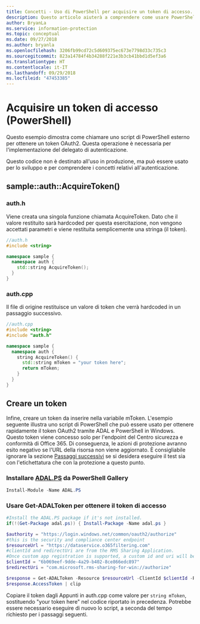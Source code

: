 ```yaml
---
title: Concetti - Uso di PowerShell per acquisire un token di accesso.
description: Questo articolo aiuterà a comprendere come usare PowerShell per acquisire un token di accesso OAuth2. Questa operazione è necessaria per l'implementazione del delegato di autenticazione.
author: BryanLa
ms.service: information-protection
ms.topic: conceptual
ms.date: 09/27/2018
ms.author: bryanla
ms.openlocfilehash: 3206fb99cd72c5d609375ec673e7798d33c735c3
ms.sourcegitcommit: 823a14784f4b34288f221e3b3cb41bbd1d5ef3a6
ms.translationtype: HT
ms.contentlocale: it-IT
ms.lasthandoff: 09/29/2018
ms.locfileid: "47453385"
---
```

# <a name="acquire-an-access-token-powershell"></a>Acquisire un token di accesso (PowerShell)

Questo esempio dimostra come chiamare uno script di PowerShell esterno per ottenere un token OAuth2. Questa operazione è necessaria per l'implementazione del delegato di autenticazione.

Questo codice non è destinato all'uso in produzione, ma può essere usato per lo sviluppo e per comprendere i concetti relativi all'autenticazione. 

## <a name="sampleauthacquiretoken"></a>sample::auth::AcquireToken()

### <a name="authh"></a>auth.h

Viene creata una singola funzione chiamata AcquireToken. Dato che il valore restituito sarà hardcoded per questa esercitazione, non vengono accettati parametri e viene restituita semplicemente una stringa (il token).

```cpp
//auth.h
#include <string>

namespace sample {
  namespace auth {
    std::string AcquireToken();
  }
}
```

### <a name="authcpp"></a>auth.cpp

Il file di origine restituisce un valore di token che verrà hardcoded in un passaggio successivo.

```cpp
//auth.cpp
#include <string>
#include "auth.h"

namespace sample {
  namespace auth {
    string AcquireToken() {
      std::string mToken = "your token here";
      return mToken;
    }
  }
}
```

## <a name="mint-a-token"></a>Creare un token

Infine, creare un token da inserire nella variabile mToken. L'esempio seguente illustra uno script di PowerShell che può essere usato per ottenere rapidamente il token OAuth2 tramite ADAL e PowerShell in Windows. Questo token viene concesso solo per l'endpoint del Centro sicurezza e conformità di Office 365. Di conseguenza, le azioni di protezione avranno esito negativo se l'URL della risorsa non viene aggiornato. È consigliabile ignorare la sezione [Passaggi successivi](#next-steps) se si desidera eseguire il test sia con l'etichettatura che con la protezione a questo punto.

### <a name="install-adalpshttpswwwpowershellgallerycompackagesadalps31942-from-ps-gallery"></a>Installare [ADAL.PS](https://www.powershellgallery.com/packages/ADAL.PS/3.19.4.2) da PowerShell Gallery

```PowerShell
Install-Module -Name ADAL.PS
```

### <a name="use-get-adaltoken-to-obtain-the-access-token"></a>Usare Get-ADALToken per ottenere il token di accesso

```PowerShell
#Install the ADAL.PS package if it's not installed.
if(!(Get-Package adal.ps)) { Install-Package -Name adal.ps }

$authority = "https://login.windows.net/common/oauth2/authorize" 
#this is the security and compliance center endpoint
$resourceUrl = "https://dataservice.o365filtering.com"
#clientId and redirectUri are from the RMS Sharing Application. 
#Once custom app registration is supported, a custom id and uri will be required. 
$clientId = "6b069eef-9dde-4a29-b402-8ce866edc897"
$redirectUri = "com.microsoft.rms-sharing-for-win://authorize"

$response = Get-ADALToken -Resource $resourceUrl -ClientId $clientId -RedirectUri $redirectUri -Authority $authority -PromptBehavior:Always
$response.AccessToken | clip
```

Copiare il token dagli Appunti in auth.cpp come valore per `string mToken`, sostituendo "your token here" nel codice riportato in precedenza. Potrebbe essere necessario eseguire di nuovo lo script, a seconda del tempo richiesto per i passaggi seguenti.


